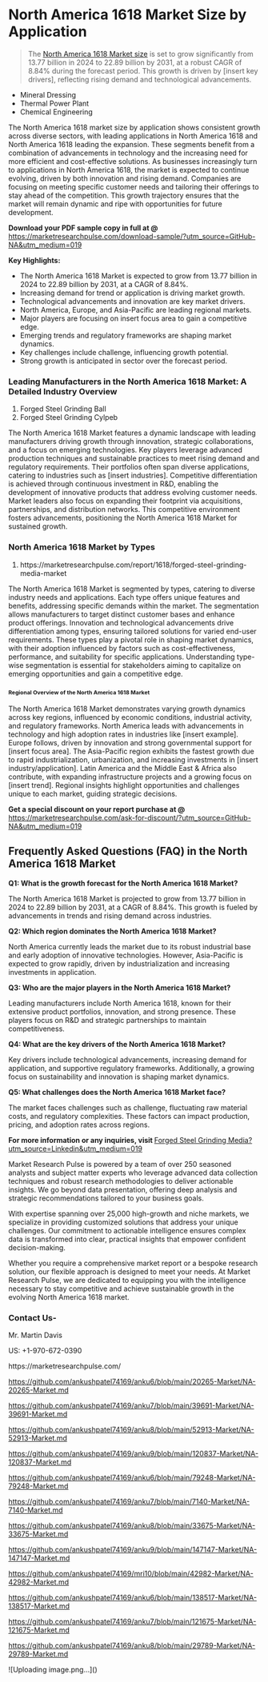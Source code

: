 <h1>North America 1618 Market&nbsp;Size by Application</h1><blockquote><p>The <a href="https://marketresearchpulse.com/download-sample/?utm_source=GitHub-NA&amp;utm_medium=019">North America 1618 Market size</a> is set to grow significantly from 13.77 billion in 2024 to 22.89 billion by 2031, at a robust CAGR of 8.84% during the forecast period. This growth is driven by [insert key drivers], reflecting rising demand and technological advancements.</p></blockquote><ul><li>Mineral Dressing <li> Thermal Power Plant <li> Chemical Engineering</li></ul><p>The North America 1618 market size by application shows consistent growth across diverse sectors, with leading applications in North America 1618 and North America 1618 leading the expansion. These segments benefit from a combination of advancements in technology and the increasing need for more efficient and cost-effective solutions. As businesses increasingly turn to applications in North America 1618, the market is expected to continue evolving, driven by both innovation and rising demand. Companies are focusing on meeting specific customer needs and tailoring their offerings to stay ahead of the competition. This growth trajectory ensures that the market will remain dynamic and ripe with opportunities for future development.</p><p><strong>Download your PDF sample copy in full at @ </strong><a href="https://marketresearchpulse.com/download-sample/?utm_source=GitHub-NA&amp;utm_medium=019">https://marketresearchpulse.com/download-sample/?utm_source=GitHub-NA&amp;utm_medium=019</a></p><p><strong>Key Highlights: </strong></p><ul><li>The North America 1618 Market is expected to grow from 13.77 billion in 2024 to 22.89 billion by 2031, at a CAGR of 8.84%.</li><li>Increasing demand for trend or application is driving market growth.</li><li>Technological advancements and innovation are key market drivers.</li><li>North America, Europe, and Asia-Pacific are leading regional markets.</li><li>Major players are focusing on insert focus area to gain a competitive edge.</li><li>Emerging trends and regulatory frameworks are shaping market dynamics.</li><li>Key challenges include challenge, influencing growth potential.</li><li>Strong growth is anticipated in sector over the forecast period.</li></ul><h3>Leading Manufacturers in the North America 1618 Market: A Detailed Industry Overview</h3><ol><li>Forged Steel Grinding Ball <li> Forged Steel Grinding Cylpeb</li></ol><div class="flex max-w-full flex-col flex-grow"><div class="min-h-8 text-message flex w-full flex-col items-end gap-2 whitespace-normal break-words [.text-message+&amp;]:mt-5" dir="auto" data-message-author-role="assistant" data-message-id="fd8432e4-4910-450d-b182-61b7bfb0a01f" data-message-model-slug="gpt-4o"><div class="flex w-full flex-col gap-1 empty:hidden first:pt-[3px]"><div class="markdown prose w-full break-words dark:prose-invert light"><p>The North America 1618 Market features a dynamic landscape with leading manufacturers driving growth through innovation, strategic collaborations, and a focus on emerging technologies. Key players leverage advanced production techniques and sustainable practices to meet rising demand and regulatory requirements. Their portfolios often span diverse applications, catering to industries such as [insert industries]. Competitive differentiation is achieved through continuous investment in R&amp;D, enabling the development of innovative products that address evolving customer needs. Market leaders also focus on expanding their footprint via acquisitions, partnerships, and distribution networks. This competitive environment fosters advancements, positioning the North America 1618 Market for sustained growth.</p></div></div></div></div><h3>North America 1618 Market by Types</h3><ol><li>https://marketresearchpulse.com/report/1618/forged-steel-grinding-media-market</li></ol><div class="flex max-w-full flex-col flex-grow"><div class="min-h-8 text-message flex w-full flex-col items-end gap-2 whitespace-normal break-words [.text-message+&amp;]:mt-5" dir="auto" data-message-author-role="assistant" data-message-id="084470be-0bb7-4664-bddf-5156b4f41249" data-message-model-slug="gpt-4o-mini"><div class="flex w-full flex-col gap-1 empty:hidden first:pt-[3px]"><div class="markdown prose w-full break-words dark:prose-invert light"><p>The North America 1618 Market is segmented by types, catering to diverse industry needs and applications. Each type offers unique features and benefits, addressing specific demands within the market. The segmentation allows manufacturers to target distinct customer bases and enhance product offerings. Innovation and technological advancements drive differentiation among types, ensuring tailored solutions for varied end-user requirements. These types play a pivotal role in shaping market dynamics, with their adoption influenced by factors such as cost-effectiveness, performance, and suitability for specific applications. Understanding type-wise segmentation is essential for stakeholders aiming to capitalize on emerging opportunities and gain a competitive edge.</p></div></div></div></div><h3><span style="font-size: 11px;">Regional Overview of the North America 1618 Market</span></h3><div class="flex max-w-full flex-col flex-grow"><div class="min-h-8 text-message flex w-full flex-col items-end gap-2 whitespace-normal break-words [.text-message+&amp;]:mt-5" dir="auto" data-message-author-role="assistant" data-message-id="e9038762-ce64-4e30-91c9-9bd413514231" data-message-model-slug="gpt-4o-mini"><div class="flex w-full flex-col gap-1 empty:hidden first:pt-[3px]"><div class="markdown prose w-full break-words dark:prose-invert light"><p>The North America 1618 Market demonstrates varying growth dynamics across key regions, influenced by economic conditions, industrial activity, and regulatory frameworks. North America leads with advancements in technology and high adoption rates in industries like [insert example]. Europe follows, driven by innovation and strong governmental support for [insert focus area]. The Asia-Pacific region exhibits the fastest growth due to rapid industrialization, urbanization, and increasing investments in [insert industry/application]. Latin America and the Middle East &amp; Africa also contribute, with expanding infrastructure projects and a growing focus on [insert trend]. Regional insights highlight opportunities and challenges unique to each market, guiding strategic decisions.</p></div></div></div></div><p><strong>Get a special discount on your report purchase at @ </strong><a href="https://marketresearchpulse.com/ask-for-discount/?utm_source=GitHub-NA&amp;utm_medium=019">https://marketresearchpulse.com/ask-for-discount/?utm_source=GitHub-NA&amp;utm_medium=019</a></p><h2>Frequently Asked Questions (FAQ) in the North America 1618 Market</h2><p><strong>Q1: What is the growth forecast for the North America 1618 Market?</strong></p><p>The North America 1618 Market is projected to grow from 13.77 billion in 2024 to 22.89 billion by 2031, at a CAGR of 8.84%. This growth is fueled by advancements in trends and rising demand across industries.</p><p><strong>Q2: Which region dominates the North America 1618 Market?</strong></p><p>North America currently leads the market due to its robust industrial base and early adoption of innovative technologies. However, Asia-Pacific is expected to grow rapidly, driven by industrialization and increasing investments in application.</p><p><strong>Q3: Who are the major players in the North America 1618 Market?</strong></p><p>Leading manufacturers include North America 1618, known for their extensive product portfolios, innovation, and strong presence. These players focus on R&amp;D and strategic partnerships to maintain competitiveness.</p><p><strong>Q4: What are the key drivers of the North America 1618 Market?</strong></p><p>Key drivers include technological advancements, increasing demand for application, and supportive regulatory frameworks. Additionally, a growing focus on sustainability and innovation is shaping market dynamics.</p><p><strong>Q5: What challenges does the North America 1618 Market face?</strong></p><p>The market faces challenges such as challenge, fluctuating raw material costs, and regulatory complexities. These factors can impact production, pricing, and adoption rates across regions.</p><p><strong>For more information or any inquiries, visit&nbsp;</strong><a href="Forged Steel Grinding Media?utm_source=Linkedin&utm_medium=019">Forged Steel Grinding Media?utm_source=Linkedin&utm_medium=019</a></p><p>Market Research Pulse is powered by a team of over 250 seasoned analysts and subject matter experts who leverage advanced data collection techniques and robust research methodologies to deliver actionable insights. We go beyond data presentation, offering deep analysis and strategic recommendations tailored to your business goals.</p><p>With expertise spanning over 25,000 high-growth and niche markets, we specialize in providing customized solutions that address your unique challenges. Our commitment to actionable intelligence ensures complex data is transformed into clear, practical insights that empower confident decision-making.</p><p>Whether you require a comprehensive market report or a bespoke research solution, our flexible approach is designed to meet your needs. At Market Research Pulse, we are dedicated to equipping you with the intelligence necessary to stay competitive and achieve sustainable growth in the evolving North America 1618 market.</p><h3><strong>Contact Us-</strong></h3><p>Mr. Martin Davis</p><p>US: +1-970-672-0390</p><p>https://marketresearchpulse.com/</p><p><a href="https://github.com/ankushpatel74169/anku6/blob/main/20265-Market/NA-20265-Market.md">https://github.com/ankushpatel74169/anku6/blob/main/20265-Market/NA-20265-Market.md</a></p><p><a href="https://github.com/ankushpatel74169/anku7/blob/main/39691-Market/NA-39691-Market.md">https://github.com/ankushpatel74169/anku7/blob/main/39691-Market/NA-39691-Market.md</a></p><p><a href="https://github.com/ankushpatel74169/anku8/blob/main/52913-Market/NA-52913-Market.md">https://github.com/ankushpatel74169/anku8/blob/main/52913-Market/NA-52913-Market.md</a></p><p><a href="https://github.com/ankushpatel74169/anku9/blob/main/120837-Market/NA-120837-Market.md">https://github.com/ankushpatel74169/anku9/blob/main/120837-Market/NA-120837-Market.md</a></p><p><a href="https://github.com/ankushpatel74169/anku6/blob/main/79248-Market/NA-79248-Market.md">https://github.com/ankushpatel74169/anku6/blob/main/79248-Market/NA-79248-Market.md</a></p><p><a href="https://github.com/ankushpatel74169/anku7/blob/main/7140-Market/NA-7140-Market.md">https://github.com/ankushpatel74169/anku7/blob/main/7140-Market/NA-7140-Market.md</a></p><p><a href="https://github.com/ankushpatel74169/anku8/blob/main/33675-Market/NA-33675-Market.md">https://github.com/ankushpatel74169/anku8/blob/main/33675-Market/NA-33675-Market.md</a></p><p><a href="https://github.com/ankushpatel74169/anku9/blob/main/147147-Market/NA-147147-Market.md">https://github.com/ankushpatel74169/anku9/blob/main/147147-Market/NA-147147-Market.md</a></p><p><a href="https://github.com/ankushpatel74169/mri10/blob/main/42982-Market/NA-42982-Market.md">https://github.com/ankushpatel74169/mri10/blob/main/42982-Market/NA-42982-Market.md</a></p><p><a href="https://github.com/ankushpatel74169/anku6/blob/main/138517-Market/NA-138517-Market.md">https://github.com/ankushpatel74169/anku6/blob/main/138517-Market/NA-138517-Market.md</a></p><p><a href="https://github.com/ankushpatel74169/anku7/blob/main/121675-Market/NA-121675-Market.md">https://github.com/ankushpatel74169/anku7/blob/main/121675-Market/NA-121675-Market.md</a></p><p><a href="https://github.com/ankushpatel74169/anku8/blob/main/29789-Market/NA-29789-Market.md">https://github.com/ankushpatel74169/anku8/blob/main/29789-Market/NA-29789-Market.md</a></p>
![Uploading image.png…]()
